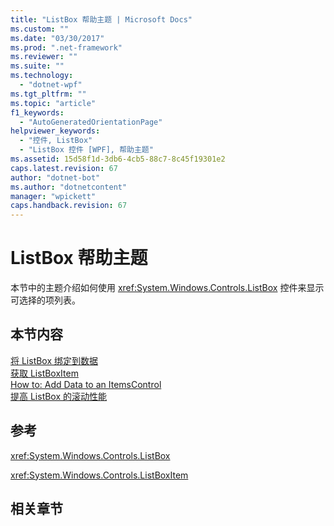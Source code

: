 ```yaml
---
title: "ListBox 帮助主题 | Microsoft Docs"
ms.custom: ""
ms.date: "03/30/2017"
ms.prod: ".net-framework"
ms.reviewer: ""
ms.suite: ""
ms.technology: 
  - "dotnet-wpf"
ms.tgt_pltfrm: ""
ms.topic: "article"
f1_keywords: 
  - "AutoGeneratedOrientationPage"
helpviewer_keywords: 
  - "控件, ListBox"
  - "ListBox 控件 [WPF], 帮助主题"
ms.assetid: 15d58f1d-3db6-4cb5-88c7-8c45f19301e2
caps.latest.revision: 67
author: "dotnet-bot"
ms.author: "dotnetcontent"
manager: "wpickett"
caps.handback.revision: 67
---
```

# ListBox 帮助主题
本节中的主题介绍如何使用 <xref:System.Windows.Controls.ListBox> 控件来显示可选择的项列表。  
  
## 本节内容  
 [将 ListBox 绑定到数据](../../../../docs/framework/wpf/controls/how-to-bind-a-listbox-to-data.md)  
 [获取 ListBoxItem](../../../../docs/framework/wpf/controls/how-to-get-a-listboxitem.md)  
 [How to: Add Data to an ItemsControl](http://msdn.microsoft.com/zh-cn/271e52ce-0f44-4b1f-a7da-0bc72bd9ed65)  
 [提高 ListBox 的滚动性能](../../../../docs/framework/wpf/controls/how-to-improve-the-scrolling-performance-of-a-listbox.md)  
  
## 参考  
 <xref:System.Windows.Controls.ListBox>  
  
 <xref:System.Windows.Controls.ListBoxItem>  
  
## 相关章节